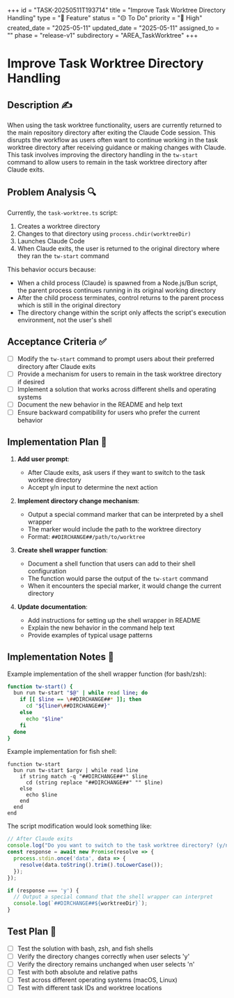 +++
id = "TASK-20250511T193714"
title = "Improve Task Worktree Directory Handling"
type = "🌟 Feature"
status = "🟡 To Do"
priority = "🔼 High"
created_date = "2025-05-11"
updated_date = "2025-05-11"
assigned_to = ""
phase = "release-v1"
subdirectory = "AREA_TaskWorktree"
+++

# Improve Task Worktree Directory Handling

## Description ✍️

When using the task worktree functionality, users are currently returned to the main repository directory after exiting the Claude Code session. This disrupts the workflow as users often want to continue working in the task worktree directory after receiving guidance or making changes with Claude. This task involves improving the directory handling in the `tw-start` command to allow users to remain in the task worktree directory after Claude exits.

## Problem Analysis 🔍

Currently, the `task-worktree.ts` script:
1. Creates a worktree directory
2. Changes to that directory using `process.chdir(worktreeDir)`
3. Launches Claude Code
4. When Claude exits, the user is returned to the original directory where they ran the `tw-start` command

This behavior occurs because:
- When a child process (Claude) is spawned from a Node.js/Bun script, the parent process continues running in its original working directory
- After the child process terminates, control returns to the parent process which is still in the original directory
- The directory change within the script only affects the script's execution environment, not the user's shell

## Acceptance Criteria ✅

- [ ] Modify the `tw-start` command to prompt users about their preferred directory after Claude exits
- [ ] Provide a mechanism for users to remain in the task worktree directory if desired
- [ ] Implement a solution that works across different shells and operating systems
- [ ] Document the new behavior in the README and help text
- [ ] Ensure backward compatibility for users who prefer the current behavior

## Implementation Plan 📝

1. **Add user prompt**:
   - After Claude exits, ask users if they want to switch to the task worktree directory
   - Accept y/n input to determine the next action

2. **Implement directory change mechanism**:
   - Output a special command marker that can be interpreted by a shell wrapper
   - The marker would include the path to the worktree directory
   - Format: `##DIRCHANGE##/path/to/worktree`

3. **Create shell wrapper function**:
   - Document a shell function that users can add to their shell configuration
   - The function would parse the output of the `tw-start` command
   - When it encounters the special marker, it would change the current directory

4. **Update documentation**:
   - Add instructions for setting up the shell wrapper in README
   - Explain the new behavior in the command help text
   - Provide examples of typical usage patterns

## Implementation Notes 💭

Example implementation of the shell wrapper function (for bash/zsh):

```bash
function tw-start() {
  bun run tw-start "$@" | while read line; do
    if [[ $line == \##DIRCHANGE##* ]]; then
      cd "${line#\##DIRCHANGE##}"
    else
      echo "$line"
    fi
  done
}
```

Example implementation for fish shell:

```fish
function tw-start
  bun run tw-start $argv | while read line
    if string match -q "##DIRCHANGE##*" $line
      cd (string replace "##DIRCHANGE##" "" $line)
    else
      echo $line
    end
  end
end
```

The script modification would look something like:

```typescript
// After Claude exits
console.log("Do you want to switch to the task worktree directory? (y/n)");
const response = await new Promise(resolve => {
  process.stdin.once('data', data => {
    resolve(data.toString().trim().toLowerCase());
  });
});

if (response === 'y') {
  // Output a special command that the shell wrapper can interpret
  console.log(`##DIRCHANGE##${worktreeDir}`);
}
```

## Test Plan 🧪

- [ ] Test the solution with bash, zsh, and fish shells
- [ ] Verify the directory changes correctly when user selects 'y'
- [ ] Verify the directory remains unchanged when user selects 'n'
- [ ] Test with both absolute and relative paths
- [ ] Test across different operating systems (macOS, Linux)
- [ ] Test with different task IDs and worktree locations
